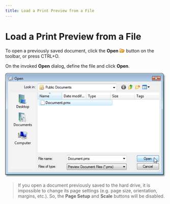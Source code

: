 ```yaml
---
title: Load a Print Preview from a File
---
```

# Load a Print Preview from a File
To open a previously saved document, click the **Open** ![previewButtonOpen](../../../../images/Img7260.png) button on the toolbar, or press CTRL+O.

On the invoked **Open** dialog, define the file and click **Open**.

![OpenDialog](../../../../images/Img7377.png)

> If you open a document  previously saved to the hard drive, it is impossible to change its page settings (e.g. page size, orientation, margins, etc.). So, the **Page Setup** and **Scale** buttons will be disabled.